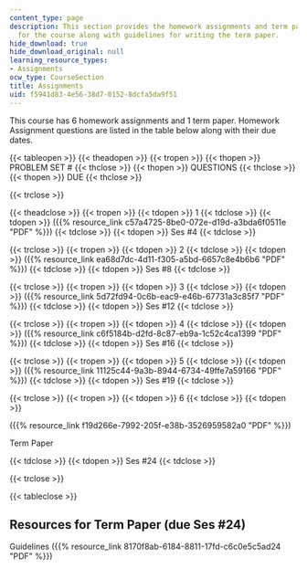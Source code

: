 ```yaml
---
content_type: page
description: This section provides the homework assignments and term paper required
  for the course along with guidelines for writing the term paper.
hide_download: true
hide_download_original: null
learning_resource_types:
- Assignments
ocw_type: CourseSection
title: Assignments
uid: f5941d83-4e56-38d7-0152-8dcfa5da9f51
---
```


This course has 6 homework assignments and 1 term paper. Homework Assignment questions are listed in the table below along with their due dates.

{{< tableopen >}}
{{< theadopen >}}
{{< tropen >}}
{{< thopen >}}
PROBLEM SET #
{{< thclose >}}
{{< thopen >}}
QUESTIONS
{{< thclose >}}
{{< thopen >}}
DUE
{{< thclose >}}

{{< trclose >}}

{{< theadclose >}}
{{< tropen >}}
{{< tdopen >}}
1
{{< tdclose >}}
{{< tdopen >}}
({{% resource_link c57a4725-8be0-072e-d19d-a3bda6f0511e "PDF" %}})
{{< tdclose >}}
{{< tdopen >}}
Ses #4
{{< tdclose >}}

{{< trclose >}}
{{< tropen >}}
{{< tdopen >}}
2
{{< tdclose >}}
{{< tdopen >}}
({{% resource_link ea68d7dc-4d11-f305-a5bd-6657c8e4b6b6 "PDF" %}})
{{< tdclose >}}
{{< tdopen >}}
Ses #8
{{< tdclose >}}

{{< trclose >}}
{{< tropen >}}
{{< tdopen >}}
3
{{< tdclose >}}
{{< tdopen >}}
({{% resource_link 5d72fd94-0c6b-eac9-e46b-67731a3c85f7 "PDF" %}})
{{< tdclose >}}
{{< tdopen >}}
Ses #12
{{< tdclose >}}

{{< trclose >}}
{{< tropen >}}
{{< tdopen >}}
4
{{< tdclose >}}
{{< tdopen >}}
({{% resource_link c6f5184b-d2fd-8c87-eb9a-1c52c4ca1399 "PDF" %}})
{{< tdclose >}}
{{< tdopen >}}
Ses #16
{{< tdclose >}}

{{< trclose >}}
{{< tropen >}}
{{< tdopen >}}
5
{{< tdclose >}}
{{< tdopen >}}
({{% resource_link 11125c44-9a3b-8944-6734-49ffe7a59166 "PDF" %}})
{{< tdclose >}}
{{< tdopen >}}
Ses #19
{{< tdclose >}}

{{< trclose >}}
{{< tropen >}}
{{< tdopen >}}
6
{{< tdclose >}}
{{< tdopen >}}


({{% resource_link f19d266e-7992-205f-e38b-3526959582a0 "PDF" %}})

Term Paper


{{< tdclose >}}
{{< tdopen >}}
Ses #24
{{< tdclose >}}

{{< trclose >}}

{{< tableclose >}}

Resources for Term Paper (due Ses #24)
--------------------------------------

Guidelines ({{% resource_link 8170f8ab-6184-8811-17fd-c6c0e5c5ad24 "PDF" %}})